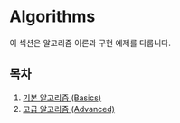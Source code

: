 # Algorithms

이 섹션은 알고리즘 이론과 구현 예제를 다룹니다.

## 목차
1. [기본 알고리즘 (Basics)](Basics/)  
2. [고급 알고리즘 (Advanced)](Advanced/)  
